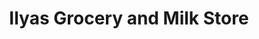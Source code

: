 ---
title: "Ilyas Grocery and Milk Store"
url: /karachi/ilyas-grocery-and-milk-store/
shop: Babysachen
---